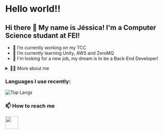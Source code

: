 # Hello world!! 
## Hi there 👋 My name is Jéssica! I'm a Computer Science studant at FEI!
- 📖 I’m currently working on my TCC
- 🌱 I’m currently learning Unity, AWS and ZeroMQ
- 🔭 I'm looking for a new job, my dream is to be a Back-End Developer! 

<details>
<summary> 👩‍💻 More about me</summary>
 - 📆 I'm 21 years old, currently living in São Paulo, Brazil!<br>
 - 📓 My English level is Advanced.<br>
 - 💻	 I have experience in Python, C#, SQL Server, Docker, Postgres and RabbitMQ to name a few.<br>
 - 🎧 In my spare time I like to play games, watch shows, listen to music and recently been loving to make games in Unity! 
</details>

### Languages I use recently:
![Top Langs](https://github-readme-stats.vercel.app/api/top-langs/?username=JesCat16&size_weight=0.5&count_weight=0.5&hide=javascript,html,css&layout=donut&theme=radical)
<br>
### 📫 How to reach me
<a href="https://www.linkedin.com/in/jéssica-jesus-8b4889238" target="blank"><img align="center" src="https://www.vectorlogo.zone/logos/linkedin/linkedin-tile.svg" alt="" height="40" width="40" /></a>
